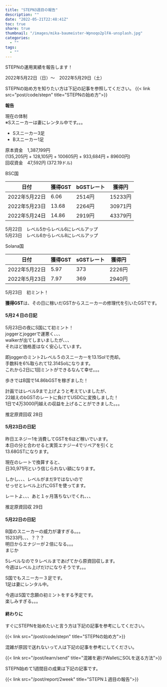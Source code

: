 ```yaml
---
title: "STEPN3週目の報告"
description: ""
date: "2022-05-21T22:48:41Z"
toc: true
share: true
thumbnail: "/images/mika-baumeister-Wpnoqo2plFA-unsplash.jpg"
categories:
  - ""
tags:
  - ""
---
```


STEPNの運用実績を報告します！

2022年5月22日（日）〜　2022年5月29日（土）

STEPNの始め方を知りたい方は下記の記事を参照してください。
{{< link src="post/code/stepn" title="STEPNの始め方">}}

<!--more-->

**報告**  

現在の体制  
※Sスニーカーは妻にレンタル中です。。。   
- Sスニーカー3足  
- Bスニーカー1足  

原本資金　1,387,199円  
        (135,205円 + 128,105円 + 100605円 + 933,684円 + 89600円)  
回収資金　47,592円 (372.19ドル)

BSC国

|  日付  | 獲得GST | bGSTレート | 獲得円 |
| ---- | ---- | ---- | ---- | 
| 2022年5月22日 | 6.06 | 2514円 | 15233円 |
| 2022年5月23日 | 13.68 | 2264円 | 30971円 |
| 2022年5月24日 | 14.86 | 2919円 | 43379円 | 

5月22日　レベル5からレベル6にレベルアップ  
5月23日　レベル6からレベル8にレベルアップ

Solana国

|  日付  | 獲得GST | sGSTレート | 獲得円 |
| ---- | ---- | ---- | ---- | 
| 2022年5月22日 | 5.97 | 373 | 2226円 | 
| 2022年5月23日 | 7.97 | 369 | 2940円 |

5月23日　初ミント！

**獲得GST**は、その日に稼いだGSTからスニーカーの修理代を引いたGSTです。  

#### 5月2４日の日記

5月23日の夜にS国にて初ミント！    
joggerとjoggerで運悪く、、、  
walkerが出てしまいましたが、、、  
それほど価格差はなく安心しています。

即joggerのミント2レベル５のスニーカーを13.1Solで売却。  
手数料を6%取られて12.314Solになります。  
これから2日に1回ミントができるなんて幸せ。。。  

歩きではB国で14.86bGSTを稼ぎました！  

計画ではレベル9まで上げようと考えていましたが、  
22越えのbGSTのレートに負けてUSDCに変換しました！    
1日で4万3000円越えの収益を上げることができました。。。 

推定原資回収 28日

#### 5月23日の日記

昨日エネジー1を消費してGSTを6ほど稼いでいます。    
本日の分と合わせると実質エナジー4でリペアを引くと  
13.68GSTになります。  
  
現在のレートで換算すると、  
日30,971円という信じられない額になります。
  
しかし、、、レベルがまだ9ではないので  
せっせとレベル上げにGSTを使ってます。

レートよ、、、あと１ヶ月落ちないでくれ、、、  

推定原資回収 29日

#### 5月22日の日記

B国のスニーカーの威力が凄すぎる。。。    
15233円、、、？？？  
明日からエナジーが２倍になる。。。  
まじか  

5レベルなので９レベルまであげてから原資回収します。  
今週はレベル上げだけになりそうです。。。  

S国でもスニーカー３足です。  
1足は妻にレンタル中。

今週はS国で念願の初ミントをする予定です。  
楽しみすぎる。。。  

#### 終わりに

すぐにSTEPNを始めたいと言う方は下記の記事を参考にしてください。

{{< link src="/post/code/stepn" title="STEPNの始め方">}}

混雑が原因で送れないって人は下記の記事を参考にしてください。

{{< link src="/post/learn/send" title="混雑を避けWalletにSOLを送る方法">}}

STEPN始めて1週間目の成果は下記の記事です。

{{< link src="/post/report/2week" title="STEPN１週目の報告">}}
  



